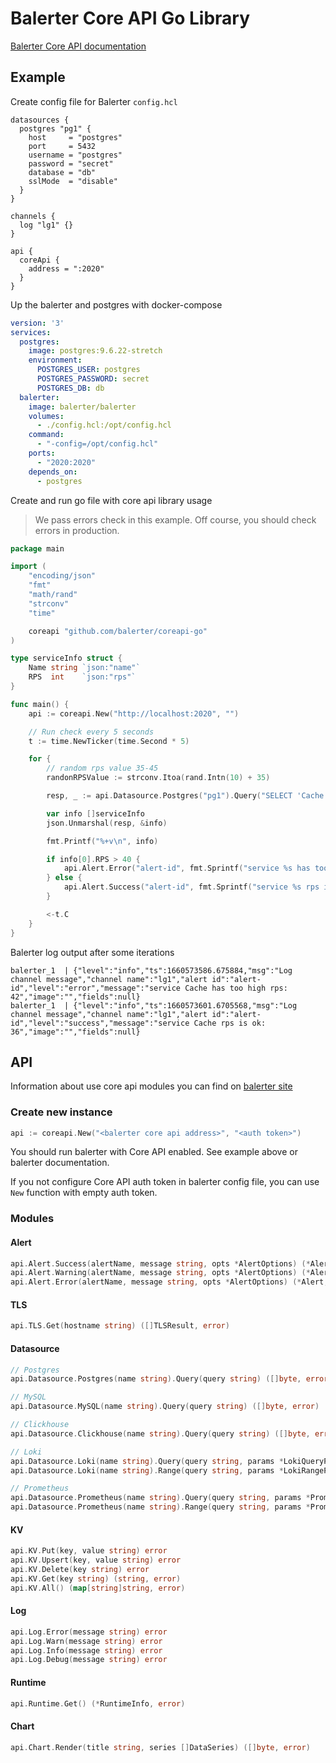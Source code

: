 # Balerter Core API Go Library

[Balerter Core API documentation](https://balerter.com/core-api/about)

## Example

Create config file for Balerter `config.hcl`

```hcl
datasources {
  postgres "pg1" {
    host     = "postgres"
    port     = 5432
    username = "postgres"
    password = "secret"
    database = "db"
    sslMode  = "disable"
  }
}

channels {
  log "lg1" {}
}

api {
  coreApi {
    address = ":2020"
  }
}
```

Up the balerter and postgres with docker-compose

```yaml
version: '3'
services:
  postgres:
    image: postgres:9.6.22-stretch
    environment:
      POSTGRES_USER: postgres
      POSTGRES_PASSWORD: secret
      POSTGRES_DB: db
  balerter:
    image: balerter/balerter
    volumes:
      - ./config.hcl:/opt/config.hcl
    command:
      - "-config=/opt/config.hcl"
    ports:
      - "2020:2020"
    depends_on:
      - postgres
```

Create and run go file with core api library usage

> We pass errors check in this example. Off course, you should check errors in production.

```go
package main

import (
	"encoding/json"
	"fmt"
	"math/rand"
	"strconv"
	"time"

	coreapi "github.com/balerter/coreapi-go"
)

type serviceInfo struct {
	Name string `json:"name"`
	RPS  int    `json:"rps"`
}

func main() {
	api := coreapi.New("http://localhost:2020", "")

	// Run check every 5 seconds
	t := time.NewTicker(time.Second * 5)

	for {
		// random rps value 35-45
		randonRPSValue := strconv.Itoa(rand.Intn(10) + 35)

		resp, _ := api.Datasource.Postgres("pg1").Query("SELECT 'Cache' AS name, " + randonRPSValue + " AS rps")

		var info []serviceInfo
		json.Unmarshal(resp, &info)

		fmt.Printf("%+v\n", info)

		if info[0].RPS > 40 {
			api.Alert.Error("alert-id", fmt.Sprintf("service %s has too high rps: %d", info[0].Name, info[0].RPS), nil)
		} else {
			api.Alert.Success("alert-id", fmt.Sprintf("service %s rps is ok: %d", info[0].Name, info[0].RPS), nil)
		}

		<-t.C
	}
}
```

Balerter log output after some iterations

```
balerter_1  | {"level":"info","ts":1660573586.675884,"msg":"Log channel message","channel name":"lg1","alert id":"alert-id","level":"error","message":"service Cache has too high rps: 42","image":"","fields":null}
balerter_1  | {"level":"info","ts":1660573601.6705568,"msg":"Log channel message","channel name":"lg1","alert id":"alert-id","level":"success","message":"service Cache rps is ok: 36","image":"","fields":null}
```

## API

Information about use core api modules you can find on [balerter site](https://balerter.com)

### Create new instance

```go
api := coreapi.New("<balerter core api address>", "<auth token>")
```

You should run balerter with Core API enabled. See example above or balerter documentation.

If you not configure Core API auth token in balerter config file, you can use `New` function with empty auth token.

### Modules

#### Alert

```go
api.Alert.Success(alertName, message string, opts *AlertOptions) (*Alert, bool, error)
api.Alert.Warning(alertName, message string, opts *AlertOptions) (*Alert, bool, error)
api.Alert.Error(alertName, message string, opts *AlertOptions) (*Alert, bool, error)
```

#### TLS

```go
api.TLS.Get(hostname string) ([]TLSResult, error)
```

#### Datasource

```go
// Postgres
api.Datasource.Postgres(name string).Query(query string) ([]byte, error)

// MySQL
api.Datasource.MySQL(name string).Query(query string) ([]byte, error)

// Clickhouse
api.Datasource.Clickhouse(name string).Query(query string) ([]byte, error)

// Loki
api.Datasource.Loki(name string).Query(query string, params *LokiQueryParams) ([]byte, error)
api.Datasource.Loki(name string).Range(query string, params *LokiRangeParams) ([]byte, error)

// Prometheus
api.Datasource.Prometheus(name string).Query(query string, params *PrometheusQueryParams) ([]byte, error)
api.Datasource.Prometheus(name string).Range(query string, params *PrometheusRangeParams) ([]byte, error)
```

#### KV

```go
api.KV.Put(key, value string) error
api.KV.Upsert(key, value string) error
api.KV.Delete(key string) error
api.KV.Get(key string) (string, error)
api.KV.All() (map[string]string, error)
```

#### Log

```go
api.Log.Error(message string) error
api.Log.Warn(message string) error
api.Log.Info(message string) error
api.Log.Debug(message string) error
```

#### Runtime

```go
api.Runtime.Get() (*RuntimeInfo, error) 
```

#### Chart

```go
api.Chart.Render(title string, series []DataSeries) ([]byte, error)
```